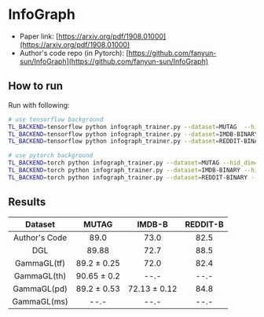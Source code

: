 InfoGraph 
========================

- Paper link: [https://arxiv.org/pdf/1908.01000](https://arxiv.org/pdf/1908.01000)
- Author's code repo (in Pytorch):
  [https://github.com/fanyun-sun/InfoGraph](https://github.com/fanyun-sun/InfoGraph)

  
How to run
----------

Run with following:

```bash
# use tensorflow background
TL_BACKEND=tensorflow python infograph_trainer.py --dataset=MUTAG  --hid_dim=32 --lr=0.01 --epochs=20 --n_layers=5
TL_BACKEND=tensorflow python infograph_trainer.py --dataset=IMDB-BINARY --hid_dim=32 --lr=0.01 --epochs=20 --n_layers=5
TL_BACKEND=tensorflow python infograph_trainer.py --dataset=REDDIT-BINARY --hid_dim=32 --lr=0.01 --epochs=20 --n_layers=5
```
```bash
# use pytorch background
TL_BACKEND=torch python infograph_trainer.py --dataset=MUTAG --hid_dim=32 --lr=0.01 --epochs=20 --n_layers=5
TL_BACKEND=torch python infograph_trainer.py --dataset=IMDB-BINARY --hid_dim=32 --lr=0.01 --epochs=20 --n_layers=5
TL_BACKEND=torch python infograph_trainer.py --dataset=REDDIT-BINARY --hid_dim=32 --lr=0.01 --epochs=20 --n_layers=5
```

Results
-------


|      Dataset      | MUTAG | IMDB-B | REDDIT-B |  
| :---------------: | :---:  | :----: |  :----:  |  
|   Author's Code   | 89.0  |  73.0  |   82.5   | 
|        DGL        | 89.88 |  72.7  |   88.5   | 
|     GammaGL(tf)   | 89.2 ± 0.25  |  72.0  |   82.4   |  
|     GammaGL(th)   | 90.65 ± 0.2 |  --.-  |   --.-   |  
|     GammaGL(pd)   | 89.2 ± 0.53 | 72.13 ± 0.12| 84.8 |  
|     GammaGL(ms)   | --.-  |  --.-  |   --.-   |  
  

